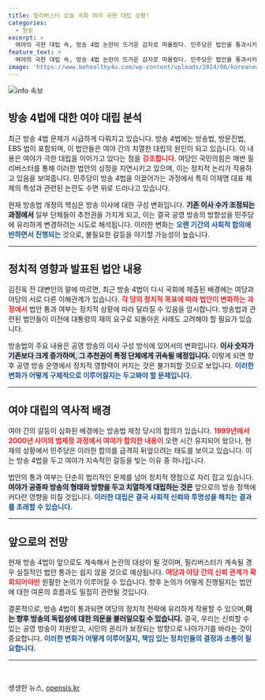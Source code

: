 ```yaml
---
title: 필리버스터 오늘 국회 여야 극한 대립 상황!
categories:
  - 방송
excerpt: >
  여야의 극한 대립 속, 방송 4법 논란이 뜨거운 감자로 떠올랐다. 민주당은 법안을 통과시키려 하고, 여당은 필리버스터로 저지에 나서며 갈등이 격화된다. 과연 이 대치의 끝은 어디일까?
feature_text: >
  여야의 극한 대립 속, 방송 4법 논란이 뜨거운 감자로 떠올랐다. 민주당은 법안을 통과시키려 하고, 여당은 필리버스터로 저지에 나서며 갈등이 격화된다. 과연 이 대치의 끝은 어디일까?
image: 'https://www.behealthy4u.com/wp-content/uploads/2024/06/koreanews.jpg'
---
```


<p><img src="https://www.behealthy4u.com/wp-content/uploads/2024/06/koreanews.jpg" alt="info 속보" /></p>

<h2 data-ke-size="size26">방송 4법에 대한 여야 대립 분석</h2>

<p data-ke-size="size16">최근 방송 4법 문제가 시급하게 다뤄지고 있습니다. 방송 4법에는 방송법, 방문진법, EBS 법이 포함되며, 이 법안들은 여야 간의 치열한 대립의 원인이 되고 있습니다. 이 내용은 여야가 극한 대립을 이어가고 있다는 점을 <b><span style="color: #ee2323;">강조합니다</span></b>. 여당인 국민의힘은 매번 필리버스터를 통해 이러한 법안의 상정을 지연시키고 있으며, 이는 정치적 논리가 작용하고 있음을 보여줍니다. 민주당이 방송 4법을 이끌어가는 과정에서 특히 이재명 대표 체제의 특성과 관련된 논란도 수면 위로 드러나고 있습니다.</p>

<p data-ke-size="size16">현재 방송법 개정의 핵심은 방송 이사에 대한 구성 변화입니다. <b><span style="background-color: #21538527;">기존 이사 수가 조정되는 과정에서</span></b> 일부 단체들이 추천권을 가지게 되고, 이는 결국 공영 방송의 방향성을 민주당에 유리하게 변경하려는 시도로 해석됩니다. 이러한 변화는 <b><span style="color: #1a5490;">오랜 기간의 사회적 합의에 반하면서 진행되는</span></b> 것으로, 불필요한 갈등을 야기할 가능성이 높습니다.</p>

<hr>

<h2 data-ke-size="size26">정치적 영향과 발표된 법안 내용</h2>

<p data-ke-size="size16">김진욱 전 대변인의 말에 따르면, 최근 방송 4법이 다시 국회에 제출된 배경에는 여당과 야당의 서로 다른 이해관계가 있습니다. <b><span style="color: #ee2323;">각 당의 정치적 목표에 따라 법안이 변화하는 과정에서</span></b> 법안 통과 여부는 정치적 상황에 따라 달라질 수 있음을 암시합니다. 방송법과 관련된 법안들이 이전에 대통령의 재의 요구로 되돌아온 사례도 고려해야 할 필요가 있습니다.</p>

<p data-ke-size="size16">방송법의 주요 내용은 공영 방송의 이사 구성 방식에 있어서의 변화입니다. <b><span style="background-color: #21538527;">이사 숫자가 기존보다 크게 증가하며, 그 추천권이 특정 단체에게 귀속될 예정입니다.</span></b> 이렇게 되면 향후 공영 방송 운영에서 정치적 영향력이 커지는 것은 불가피할 것으로 보입니다. <b><span style="color: #1a5490;">이러한 변화가 어떻게 구체적으로 이루어질지는 두고봐야 할 문제입니다.</span></b></p>

<hr>

<h2 data-ke-size="size26">여야 대립의 역사적 배경</h2>

<p data-ke-size="size16">여야 간의 갈등이 심화된 배경에는 방송법 제정 당시의 합의가 있습니다. <b><span style="color: #ee2323;">1999년에서 2000년 사이의 법제정 과정에서 여야가 합의한 내용이</span></b> 오랜 시간 유지되어 왔으나, 현재의 상황에서 민주당은 이러한 합의를 급격히 뒤엎으려는 태도를 보이고 있습니다. 이는 방송 4법을 두고 여야가 지속적인 갈등을 빚는 이유 중 하나입니다.</p>

<p data-ke-size="size16">법안의 통과 여부는 단순히 법리적인 문제를 넘어 정치적 쟁점으로 자리 잡고 있습니다. <b><span style="background-color: #21538527;">여야가 공중파 방송의 형태와 방향을 두고 치열하게 대립하는 것은</span></b> 앞으로의 방송 정책에 커다란 영향을 미칠 것입니다. <b><span style="color: #1a5490;">이러한 대립은 결국 사회적 신뢰와 투명성을 해치는 결과를 초래할 수 있습니다.</span></b></p>

<hr>

<h2 data-ke-size="size26">앞으로의 전망</h2>

<p data-ke-size="size16">현재 방송 4법이 앞으로도 계속해서 논란의 대상이 될 것이며, 필리버스터가 계속될 경우 실질적인 법안 통과는 쉽지 않을 것으로 예상됩니다. <b><span style="color: #ee2323;">여당과 야당 간의 신뢰 관계가 확회되어야만</span></b> 원활한 논의가 이루어질 수 있습니다. 향후 논의가 어떻게 진행될지는 법안에 대한 여론의 흐름과도 밀접히 관련될 것입니다.</p>

<p data-ke-size="size16">결론적으로, 방송 4법이 통과되면 여당의 정치적 전략에 유리하게 작용할 수 있으며,<b><span style="background-color: #21538527;">이는 향후 방송의 독립성에 대한 의문을 불러일으킬 수 있습니다.</span></b> 결국, 우리는 신뢰할 수 있는 공영 방송이 지원받고, 시민의 권리가 보장되는 방향으로 나아가기를 바라는 것이 중요합니다. <b><span style="color: #1a5490;">이러한 변화가 어떻게 이루어질지, 책임 있는 정치인들의 결정과 소통이 필요합니다.</span></b></p>

<hr>

<p data-ke-size="size16">&nbsp;</p>
생생한 뉴스, <a href="https://opensis.kr" rel="dofollow">opensis.kr</a>


